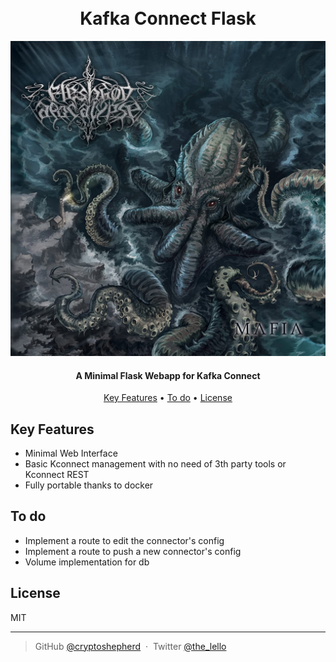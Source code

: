<h1 align="center">
  <br>
  Kafka Connect Flask
  <br>
</h1>

![kcf](readme/mafia.jpg)

<h4 align="center">A Minimal Flask Webapp for Kafka Connect</h4>



<p align="center">
  <a href="#key-features">Key Features</a> •
  <a href="#credits">To do</a> •
  <a href="#license">License</a>
</p>


## Key Features

* Minimal Web Interface
* Basic Kconnect management with no need of 3th party tools or Kconnect REST
* Fully portable thanks to docker


## To do

* Implement a route to edit the connector's config
* Implement a route to push a new connector's config
* Volume implementation for db


## License

MIT

---

> GitHub [@cryptoshepherd](https://github.com/) &nbsp;&middot;&nbsp;
> Twitter [@the_lello](https://twitter.com/)

